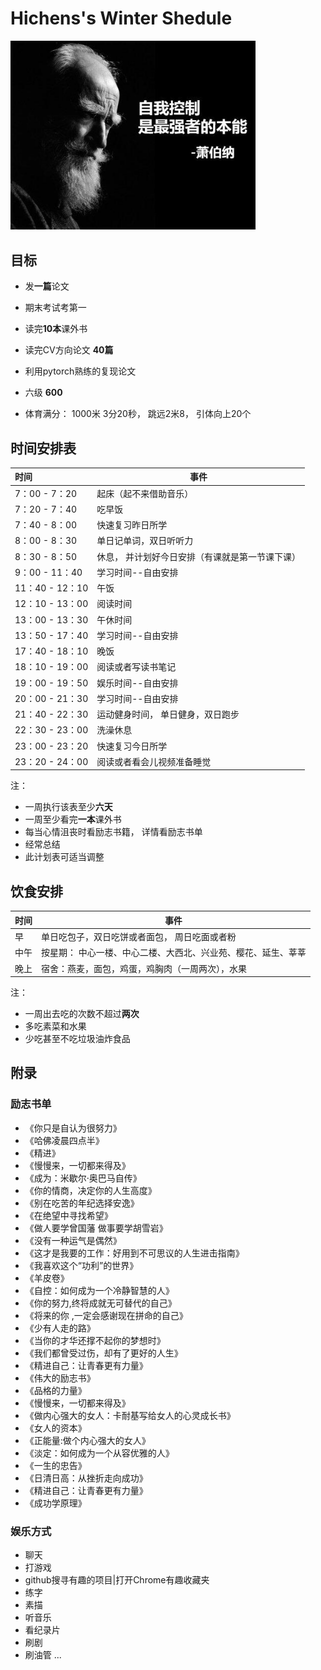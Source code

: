 # Hichens's Winter Shedule

<img src="main_pic/awttwaqrx.jpeg" alt="awttwaqrx" style="zoom:80%;" />

## 目标
- 发**一篇**论文

- 期末考试考第一

- 读完**10本**课外书

- 读完CV方向论文 **40篇**

- 利用pytorch熟练的复现论文

- 六级 **600**

- 体育满分： 1000米 3分20秒， 跳远2米8， 引体向上20个

  

## 时间安排表

| 时间 |  事件    |
| :-------------------- | ---- |
| 7：00 - 7：20       |起床（起不来借助音乐）      |
| 7：20 - 7：40      |吃早饭      |
| 7：40 - 8：00      |快速复习昨日所学      |
| 8：00 - 8：30         |   单日记单词，双日听听力   |
| 8：30 - 8：50    |休息， 并计划好今日安排（有课就是第一节课下课）      |
| 9：00 - 11：40   | 学习时间--自由安排     |
| 11：40 - 12：10  | 午饭     |
| 12：10 - 13：00   | 阅读时间     |
| 13：00 - 13：30 |  午休时间    |
| 13：50 - 17：40 | 学习时间--自由安排     |
| 17：40 - 18：10 | 晚饭     |
| 18：10 - 19：00 | 阅读或者写读书笔记  |
| 19：00 - 19：50 | 娱乐时间--自由安排  |
| 20：00 - 21：30 | 学习时间--自由安排  |
| 21：40 - 22：30 | 运动健身时间， 单日健身，双日跑步  |
| 22：30 - 23：00 | 洗澡休息  |
| 23：00 - 23：20 | 快速复习今日所学  |
| 23：20 - 24：00  |阅读或者看会儿视频准备睡觉  |

注：
- 一周执行该表至少**六天**
- 一周至少看完**一本**课外书
- 每当心情沮丧时看励志书籍， 详情看励志书单
- 经常总结
- 此计划表可适当调整

## 饮食安排
| 时间 |  事件    |
| :-------------------- | ---- |
| 早 |  单日吃包子，双日吃饼或者面包， 周日吃面或者粉  |
| 中午 | 按星期： 中心一楼、中心二楼、大西北、兴业苑、樱花、延生、莘莘  |
| 晚上 |  宿舍：燕麦，面包，鸡蛋，鸡胸肉（一周两次），水果    |

注：
- 一周出去吃的次数不超过**两次**
- 多吃素菜和水果
- 少吃甚至不吃垃圾油炸食品




## 附录
### 励志书单
- 《你只是自认为很努力》
- 《哈佛凌晨四点半》
- 《精进》
- 《慢慢来，一切都来得及》
- 《成为：米歇尔·奥巴马自传》
- 《你的情商，决定你的人生高度》
- 《别在吃苦的年纪选择安逸》
- 《在绝望中寻找希望》
- 《做人要学曾国藩 做事要学胡雪岩》
- 《没有一种运气是偶然》
- 《这才是我要的工作：好用到不可思议的人生进击指南》
- 《我喜欢这个“功利”的世界》
- 《羊皮卷》
- 《自控：如何成为一个冷静智慧的人》
- 《你的努力,终将成就无可替代的自己》
- 《将来的你 ,一定会感谢现在拼命的自己》
- 《少有人走的路》
- 《当你的才华还撑不起你的梦想时》
- 《我们都曾受过伤，却有了更好的人生》
- 《精进自己：让青春更有力量》
- 《伟大的励志书》
- 《品格的力量》
- 《慢慢来，一切都来得及》
- 《做内心强大的女人：卡耐基写给女人的心灵成长书》
- 《女人的资本》
- 《正能量:做个内心强大的女人》
- 《淡定：如何成为一个从容优雅的人》
- 《一生的忠告》
- 《日清日高：从挫折走向成功》
- 《精进自己：让青春更有力量》
- 《成功学原理》

### 娱乐方式
- 聊天
- 打游戏
- github搜寻有趣的项目|打开Chrome有趣收藏夹
- 练字 
- 素描
- 听音乐
- 看纪录片
- 刷剧
- 刷油管
...